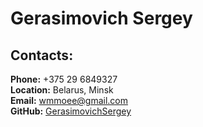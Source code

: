 # Gerasimovich Sergey

## Contacts:

**Phone:** +375 29 6849327  
**Location:** Belarus, Minsk  
**Email:** wmmoee@gmail.com  
**GitHub:** [GerasimovichSergey](https://github.com/GerasimovichSergey)
